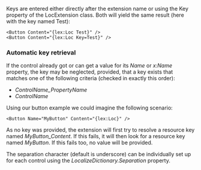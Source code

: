 Keys are entered either directly after the extension name or using the Key property of the LocExtension class. Both will yield the same result (here with the key named Test):
```xaml
<Button Content="{lex:Loc Test}" />
<Button Content="{lex:Loc Key=Test}" />
```
### Automatic key retrieval
If the control already got or can get a value for its _Name_ or _x:Name_ property, the key may be neglected, provided, that a key exists that matches one of the following criteria (checked in exactly this order): 

* _ControlName_PropertyName_ 
* _ControlName_

Using our button example we could imagine the following scenario:
```xaml
<Button Name="MyButton" Content="{lex:Loc}" />
```
As no key was provided, the extension will first try to resolve a resource key named _MyButton_Content_. If this fails, it will then look for a resource key named _MyButton_. If this fails too, no value will be provided.

The separation character (default is underscore) can be individually set up for each control using the _LocalizeDictionary.Separation_ property.
